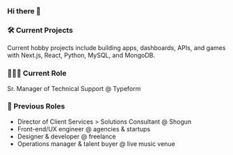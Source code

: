 ### Hi there 👋

### 🛠 Current Projects
Current hobby projects include building apps, dashboards, APIs, and games with Next.js, React, Python, MySQL, and MongoDB.
 
### 👩🏻‍🚀 Current Role
Sr. Manager of Technical Support @ Typeform

### 🦖 Previous Roles
- Director of Client Services > Solutions Consultant @ Shogun
- Front-end/UX engineer @ agencies & startups
- Designer & developer @ freelance
- Operations manager & talent buyer @ live music venue
